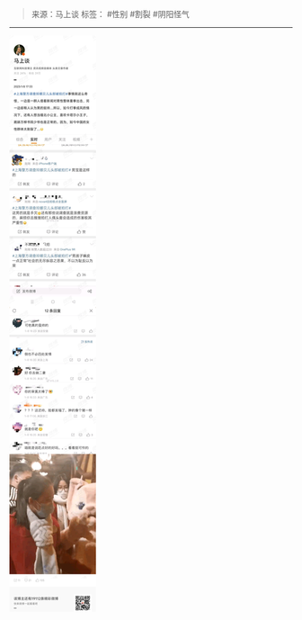 > 来源：马上谈
> 标签： #性别 #割裂 #阴阳怪气
***
![](https://raw.githubusercontent.com/bluntvoice/mypic/main/img-16731816111214855690927806780.jpg)